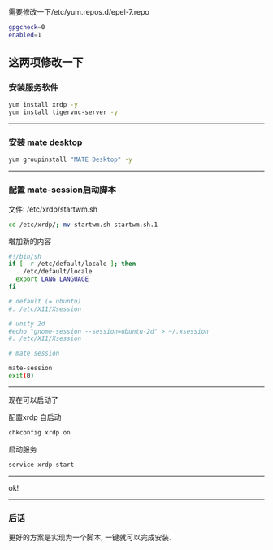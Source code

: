 
需要修改一下/etc/yum.repos.d/epel-7.repo
```bash
gpgcheck=0
enabled=1
```
这两项修改一下
---

### 安装服务软件
```bash
yum install xrdp -y
yum install tigervnc-server -y
```
---
### 安装 mate desktop
```bash
yum groupinstall "MATE Desktop" -y
```
---

### 配置 mate-session启动脚本

文件: /etc/xrdp/startwm.sh

```bash
cd /etc/xrdp/; mv startwm.sh startwm.sh.1
```
增加新的内容

```bash
#!/bin/sh
if [ -r /etc/default/locale ]; then
  . /etc/default/locale
  export LANG LANGUAGE
fi

# default (= ubuntu)
#. /etc/X11/Xsession

# unity 2d
#echo "gnome-session --session=ubuntu-2d" > ~/.xsession
#. /etc/X11/Xsession

# mate session

mate-session
exit(0)

```
---

现在可以启动了

配置xrdp 自启动
``` bash
chkconfig xrdp on
```
启动服务
```bash
service xrdp start
```
---

ok!


---
### 后话
更好的方案是实现为一个脚本, 一键就可以完成安装.
